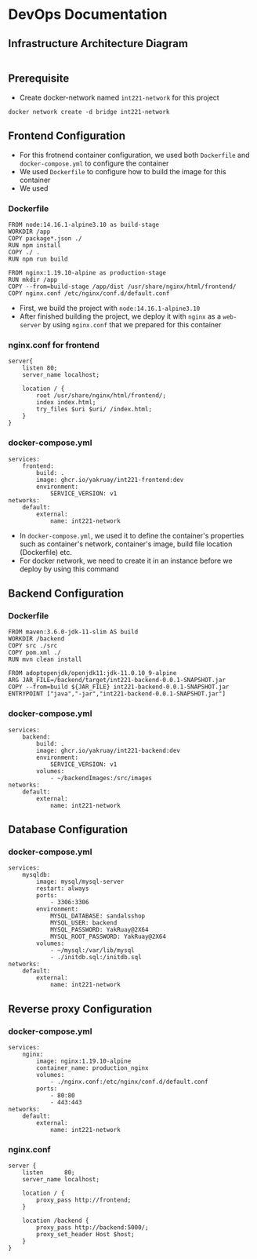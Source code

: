 # DevOps Documentation

## Infrastructure Architecture Diagram

```

```

## Prerequisite

- Create docker-network named `int221-network` for this project

```
docker network create -d bridge int221-network
```

## Frontend Configuration

- For this frotnend container configuration, we used both `Dockerfile` and `docker-compose.yml` to configure the container
- We used `Dockerfile` to configure how to build the image for this container
- We used 

### Dockerfile

```
FROM node:14.16.1-alpine3.10 as build-stage
WORKDIR /app
COPY package*.json ./
RUN npm install
COPY ./ .
RUN npm run build

FROM nginx:1.19.10-alpine as production-stage
RUN mkdir /app
COPY --from=build-stage /app/dist /usr/share/nginx/html/frontend/
COPY nginx.conf /etc/nginx/conf.d/default.conf
```

- First, we build the project with `node:14.16.1-alpine3.10`
- After finished building the project, we deploy it with `nginx` as a `web-server` by using `nginx.conf` that we prepared for this container

### nginx.conf for frontend

```
server{
	listen 80;
	server_name localhost;

	location / {
        root /usr/share/nginx/html/frontend/;
        index index.html;
		try_files $uri $uri/ /index.html;
    }
}
```

### docker-compose.yml

```
services:
    frontend:
        build: .
        image: ghcr.io/yakruay/int221-frontend:dev
        environment:
            SERVICE_VERSION: v1
networks:
    default:
        external:
            name: int221-network
```

- In `docker-compose.yml`, we used it to define the container's properties such as container's network, container's image, build file location (Dockerfile) etc.
- For docker network, we need to create it in an instance before we deploy by using this command

## Backend Configuration

### Dockerfile

```
FROM maven:3.6.0-jdk-11-slim AS build
WORKDIR /backend
COPY src ./src
COPY pom.xml ./
RUN mvn clean install

FROM adoptopenjdk/openjdk11:jdk-11.0.10_9-alpine
ARG JAR_FILE=/backend/target/int221-backend-0.0.1-SNAPSHOT.jar
COPY --from=build ${JAR_FILE} int221-backend-0.0.1-SNAPSHOT.jar
ENTRYPOINT ["java","-jar","int221-backend-0.0.1-SNAPSHOT.jar"]
```

### docker-compose.yml

```
services:
    backend:
        build: .
        image: ghcr.io/yakruay/int221-backend:dev
        environment:
            SERVICE_VERSION: v1
        volumes:
            - ~/backendImages:/src/images
networks:
    default:
        external:
            name: int221-network
```

## Database Configuration

### docker-compose.yml

```
services:
    mysqldb:
        image: mysql/mysql-server
        restart: always
        ports:
            - 3306:3306
        environment:
            MYSQL_DATABASE: sandalsshop
            MYSQL_USER: backend
            MYSQL_PASSWORD: YakRuay@2X64
            MYSQL_ROOT_PASSWORD: YakRuay@2X64
        volumes:
            - ~/mysql:/var/lib/mysql
            - ./initdb.sql:/initdb.sql
networks:
    default:
        external:
            name: int221-network
```

## Reverse proxy Configuration

### docker-compose.yml

```
services:
    nginx:
        image: nginx:1.19.10-alpine
        container_name: production_nginx
        volumes:
            - ./nginx.conf:/etc/nginx/conf.d/default.conf
        ports:
            - 80:80
            - 443:443
networks:
    default:
        external:
            name: int221-network
```

### nginx.conf

```
server {
    listen      80;
    server_name localhost;

    location / {
    	proxy_pass http://frontend;
    }

	location /backend {
		proxy_pass http://backend:5000/;
		proxy_set_header Host $host;
	}
}
```